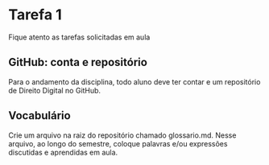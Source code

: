 # Tarefa 1
Fique atento as tarefas solicitadas em aula

## GitHub: conta e repositório
Para o andamento da disciplina, todo aluno deve ter contar e um repositório de Direito Digital no GitHub.

## Vocabulário
Crie um arquivo na raiz do repositório chamado glossario.md. Nesse arquivo, ao longo do semestre, coloque palavras e/ou expressões discutidas e aprendidas em aula.


